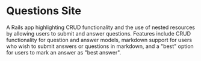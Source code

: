 # Questions Site

A Rails app highlighting CRUD functionality and the use of nested resources by allowing users to submit and answer questions. Features include CRUD functionality for question and answer models, markdown support for users who wish to submit answers or questions in markdown, and a "best" option for users to mark an answer as "best answer".

